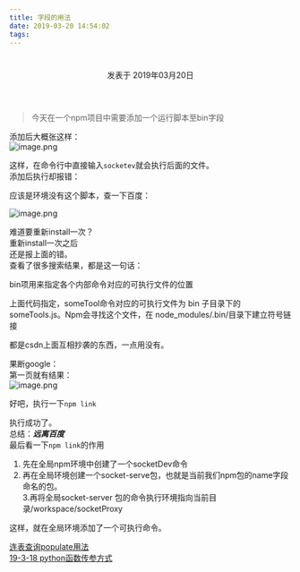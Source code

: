 ```yaml
---
title: 字段的用法
date: 2019-03-20 14:54:02
tags:
---
```

<div class="post-block"><link itemprop="mainEntityOfPage" href="http://cmszlx.win/2019/03/20/字段的用法/"><span hidden="" itemprop="author" itemscope="" itemtype="http://schema.org/Person"><meta itemprop="name" content="linXiao"><meta itemprop="description" content=""><meta itemprop="image" content="/images/avatar.gif"></span><span hidden="" itemprop="publisher" itemscope="" itemtype="http://schema.org/Organization"><meta itemprop="name" content="Hurry"></span><header class="post-header"><h1 class="post-title" itemprop="name headline"></h1><div class="post-meta"><span class="post-time"><span class="post-meta-item-icon"><i class="fa fa-calendar-o"></i></span><span class="post-meta-item-text">发表于</span><time title="创建于" itemprop="dateCreated datePublished" datetime="2019-03-20T18:04:34+08:00"> 2019年03月20日 </time></span></div></header><div class="post-body" itemprop="articleBody"><blockquote><p>今天在一个npm项目中需要添加一个运行脚本至bin字段</p></blockquote><p>添加后大概张这样：<br><img src="https://upload-images.jianshu.io/upload_images/5420078-afb666c298f7cba3.png?imageMogr2/auto-orient/strip%7CimageView2/2/w/1240" alt="image.png"></p><p>这样，在命令行中直接输入<code>socketev</code>就会执行后面的文件。<br>添加后执行却报错：</p><precode language="" precodenum="0"></precode><p>应该是环境没有这个脚本，查一下百度：</p><p><img src="https://upload-images.jianshu.io/upload_images/5420078-11033cf6f4363e44.png?imageMogr2/auto-orient/strip%7CimageView2/2/w/1240" alt="image.png"></p><p>难道要重新install一次？<br>重新install一次之后<br>还是报上面的错。<br>查看了很多搜索结果，都是这一句话：</p><p>bin项用来指定各个内部命令对应的可执行文件的位置</p><precode language="" precodenum="1"></precode><p>上面代码指定，someTool命令对应的可执行文件为 bin 子目录下的 someTools.js。Npm会寻找这个文件，在 node_modules/.bin/目录下建立符号链接</p><p>都是csdn上面互相抄袭的东西，一点用没有。</p><p>果断google：<br>第一页就有结果：<br><img src="https://upload-images.jianshu.io/upload_images/5420078-4fcf0112239cfc36.png?imageMogr2/auto-orient/strip%7CimageView2/2/w/1240" alt="image.png"></p><p>好吧，执行一下<code>npm link</code></p><precode language="" precodenum="2"></precode><p>执行成功了。<br>总结：<strong><em>远离百度</em></strong><br>最后看一下<code>npm link</code>的作用</p><precode language="" precodenum="3"></precode><ol><li>先在全局npm环境中创建了一个socketDev命令</li><li>再在全局环境创建一个socket-serve包，也就是当前我们npm包的name字段命名的包。<br>3.再将全局socket-server 包的命令执行环境指向当前目录/workspace/socketProxy</li></ol><p>这样，就在全局环境添加了一个可执行命令。</p></div><footer class="post-footer"><div class="post-nav"><div class="post-nav-next post-nav-item"><a href="/2019/03/20/连表查询populate用法/" rel="next" title="连表查询populate用法"><i class="fa fa-chevron-left"></i> 连表查询populate用法 </a></div><span class="post-nav-divider"></span><div class="post-nav-prev post-nav-item"><a href="/2019/03/20/python函数传参方式/" rel="prev" title="19-3-18 python函数传参方式"> 19-3-18 python函数传参方式 <i class="fa fa-chevron-right"></i></a></div></div></footer></div>
